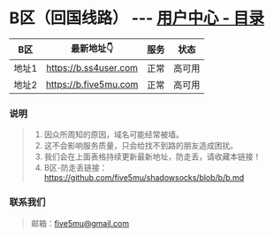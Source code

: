 # B区（回国线路） --- [用户中心 - 目录](https://github.com/five5mu/shadowsocks/blob/rm/index.md)

| B区 | 最新地址👇 | 服务 | 状态 |
| :----: | :----: | :----: | :----: |
| 地址1 | https://b.ss4user.com | 正常 | 高可用 | 
| 地址2 | https://b.five5mu.com | 正常 | 高可用 | 

### 说明

> 1. 因众所周知的原因，域名可能经常被墙。
> 2. 这不会影响服务质量，只会给找不到路的朋友造成困扰。
> 3. 我们会在上面表格持续更新最新地址，防走丢，请收藏本链接！
> 4. B区-防走丢链接：https://github.com/five5mu/shadowsocks/blob/b/b.md

### 联系我们

> 邮箱：five5mu@gmail.com
